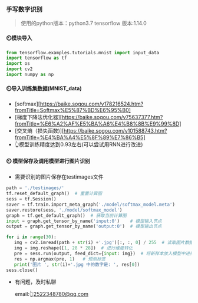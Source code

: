 ### 手写数字识别
> 使用的python版本：python3.7
> tensorflow  版本:1.14.0
#### :timer_clock:模块导入

 ```python
from tensorflow.examples.tutorials.mnist import input_data
import tensorflow as tf
import os
import cv2
import numpy as np
 ```

#### :timer_clock:导入训练集数据(MNIST_data)

- [softmax][https://baike.sogou.com/v178216524.htm?fromTitle=Softmax%E5%87%BD%E6%95%B0]
- [梯度下降法优化器][https://baike.sogou.com/v75637377.htm?fromTitle=%E6%A2%AF%E5%BA%A6%E4%B8%8B%E9%99%8D]
- [交叉熵（损失函数)][https://baike.sogou.com/v101588743.htm?fromTitle=%E4%BA%A4%E5%8F%89%E7%86%B5]
- :point_up_2: ​模型训练精度达到0.93左右(可以尝试用RNN进行改进)
#### :timer_clock: 模型保存及调用模型进行图片识别
- 需要识别的图片保存在testimages文件
 ```python
path = './testimages/'
tf.reset_default_graph()  # 重置计算图
sess = tf.Session()
saver = tf.train.import_meta_graph('./model/softmax_model.meta')
saver.restore(sess, './model/softmax_model')
graph = tf.get_default_graph()  # 获取当前计算图
input = graph.get_tensor_by_name('input:0')    # 模型输入节点
output = graph.get_tensor_by_name('output:0')  # 模型输出节点

for i in range(30):
    img = cv2.imread(path + str(i) +'.jpg')[:, :, 0] / 255  # 读取图片数据
    img = img.reshape([1, 28 * 28])  # 进行维度转化
    pre = sess.run(output, feed_dict={input: img})  # 将新样本放入模型中进行预测
    res = np.argmax(pre, 1)   # 预测标签
    print('图片 ', str(i)+'.jpg 中的数字是: ', res[0])
sess.close()
 ```
- 有问题，及时私聊

  email::point_up_2:2522348780@qq.com